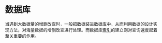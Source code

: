 # 数据库

当遇到大数据量的增删改查时，一般把数据装进数据库中，从而利用数据的设计实现方法，对海量数据的增删改查进行处理。而数据库[索引](https://duhouan.github.io/Java/#/MySQL/3_%E7%B4%A2%E5%BC%95)的建立则对查询速度起着至关重要的作用。
